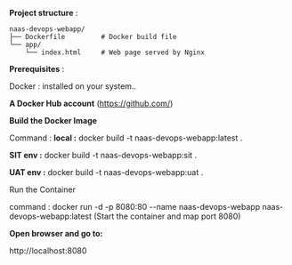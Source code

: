 <B>Project structure</B> : 

```
naas-devops-webapp/
├── Dockerfile         # Docker build file
└── app/
    └── index.html     # Web page served by Nginx
```
<B>Prerequisites</B> :

Docker :
 installed on your  system..

<B>A Docker Hub account</B> (https://github.com/)

<B>Build the Docker Image</B>

Command :  <B> local :</B> docker build -t naas-devops-webapp:latest . </B>

<B>SIT env :</B> docker build -t naas-devops-webapp:sit .

<B>UAT env :</B> docker build -t naas-devops-webapp:uat .

Run the Container

command : docker run -d -p 8080:80 --name naas-devops-webapp naas-devops-webapp:latest (Start the container and map port 8080)

<B>Open browser and go to:</B>

http://localhost:8080

